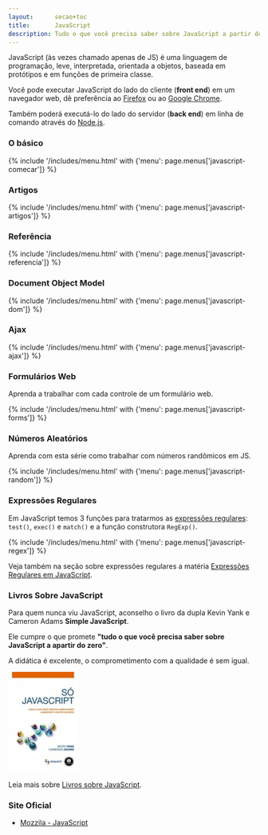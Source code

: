 ```yaml
---
layout:      secao+toc
title:       JavaScript
description: Tudo o que você precisa saber sobre JavaScript a partir do zero
---
```



JavaScript (às vezes chamado apenas de JS) é uma linguagem de programação, leve, interpretada, orientada a objetos,
baseada em protótipos e em funções de primeira classe.

Você pode executar JavaScript do lado do cliente (__front end__) em um navegador web, dê preferência ao
[Firefox](https://www.mozilla.org/pt-BR/firefox/new/) ou ao [Google Chrome](https://www.google.com/chrome/).

Também poderá executá-lo do lado do servidor (__back end__) em linha de comando através do
[Node.js](/node.js/).



### O básico

{% include '/includes/menu.html' with {'menu': page.menus['javascript-comecar']}  %}


### Artigos

{% include '/includes/menu.html' with {'menu': page.menus['javascript-artigos']}  %}


### Referência

{% include '/includes/menu.html' with {'menu': page.menus['javascript-referencia']}  %}

### Document Object Model

{% include '/includes/menu.html' with {'menu': page.menus['javascript-dom']}  %}

### Ajax

{% include '/includes/menu.html' with {'menu': page.menus['javascript-ajax']}  %}

### Formulários Web

Aprenda a trabalhar com cada controle de um formulário web.

{% include '/includes/menu.html' with {'menu': page.menus['javascript-forms']}  %}

### Números Aleatórios

Aprenda com esta série como trabalhar com números randômicos em JS.

{% include '/includes/menu.html' with {'menu': page.menus['javascript-random']}  %}

### Expressões Regulares

Em JavaScript temos 3 funções para tratarmos as [expressões regulares](/regex/): `test()`, `exec()` e `match()` e a
função construtora `RegExp()`.

<!-- lembra de mundar também na seção regex -->

{% include '/includes/menu.html' with {'menu': page.menus['javascript-regex']}  %}

Veja também na seção sobre expressões regulares a matéria
[Expressões Regulares em JavaScript](/regex/javascript-expressoes-regulares/).



### Livros Sobre JavaScript

Para quem nunca viu JavaScript, aconselho o livro da dupla Kevin Yank e Cameron Adams __Simple JavaScript__.

Ele cumpre o que promete __"tudo o que você precisa saber sobre JavaScript a apartir do zero"__.

A didática é excelente, o comprometimento com a qualidade é sem igual.

!["Livro Só JavaScript"](./livros-javascript/livro-simple-js.jpg "Livro Só JavaScript")

Leia mais sobre [Livros sobre JavaScript](./livros-javascript/).



### Site Oficial

- [Mozzila - JavaScript](https://developer.mozilla.org/en-US/learn/javascript )